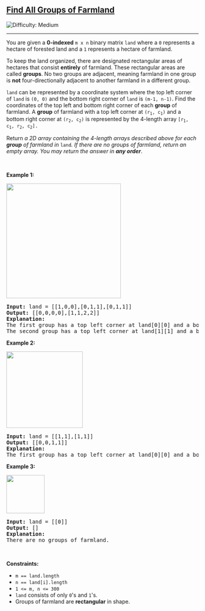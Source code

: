 <h2><a href="https://leetcode.com/problems/find-all-groups-of-farmland">Find All Groups of Farmland</a></h2> <img src='https://img.shields.io/badge/Difficulty-Medium-orange' alt='Difficulty: Medium' /><hr><p>You are given a <strong>0-indexed</strong> <code>m x n</code> binary matrix <code>land</code> where a <code>0</code> represents a hectare of forested land and a <code>1</code> represents a hectare of farmland.</p>

<p>To keep the land organized, there are designated rectangular areas of hectares that consist <strong>entirely</strong> of farmland. These rectangular areas are called <strong>groups</strong>. No two groups are adjacent, meaning farmland in one group is <strong>not</strong> four-directionally adjacent to another farmland in a different group.</p>

<p><code>land</code> can be represented by a coordinate system where the top left corner of <code>land</code> is <code>(0, 0)</code> and the bottom right corner of <code>land</code> is <code>(m-1, n-1)</code>. Find the coordinates of the top left and bottom right corner of each <strong>group</strong> of farmland. A <strong>group</strong> of farmland with a top left corner at <code>(r<sub>1</sub>, c<sub>1</sub>)</code> and a bottom right corner at <code>(r<sub>2</sub>, c<sub>2</sub>)</code> is represented by the 4-length array <code>[r<sub>1</sub>, c<sub>1</sub>, r<sub>2</sub>, c<sub>2</sub>].</code></p>

<p>Return <em>a 2D array containing the 4-length arrays described above for each <strong>group</strong> of farmland in </em><code>land</code><em>. If there are no groups of farmland, return an empty array. You may return the answer in <strong>any order</strong></em>.</p>

<p>&nbsp;</p>
<p><strong class="example">Example 1:</strong></p>
<img alt="" src="https://assets.leetcode.com/uploads/2021/07/27/screenshot-2021-07-27-at-12-23-15-copy-of-diagram-drawio-diagrams-net.png" style="width: 300px; height: 300px;" />
<pre>
<strong>Input:</strong> land = [[1,0,0],[0,1,1],[0,1,1]]
<strong>Output:</strong> [[0,0,0,0],[1,1,2,2]]
<strong>Explanation:</strong>
The first group has a top left corner at land[0][0] and a bottom right corner at land[0][0].
The second group has a top left corner at land[1][1] and a bottom right corner at land[2][2].
</pre>

<p><strong class="example">Example 2:</strong></p>
<img alt="" src="https://assets.leetcode.com/uploads/2021/07/27/screenshot-2021-07-27-at-12-30-26-copy-of-diagram-drawio-diagrams-net.png" style="width: 200px; height: 200px;" />
<pre>
<strong>Input:</strong> land = [[1,1],[1,1]]
<strong>Output:</strong> [[0,0,1,1]]
<strong>Explanation:</strong>
The first group has a top left corner at land[0][0] and a bottom right corner at land[1][1].
</pre>

<p><strong class="example">Example 3:</strong></p>
<img alt="" src="https://assets.leetcode.com/uploads/2021/07/27/screenshot-2021-07-27-at-12-32-24-copy-of-diagram-drawio-diagrams-net.png" style="width: 100px; height: 100px;" />
<pre>
<strong>Input:</strong> land = [[0]]
<strong>Output:</strong> []
<strong>Explanation:</strong>
There are no groups of farmland.
</pre>

<p>&nbsp;</p>
<p><strong>Constraints:</strong></p>

<ul>
	<li><code>m == land.length</code></li>
	<li><code>n == land[i].length</code></li>
	<li><code>1 &lt;= m, n &lt;= 300</code></li>
	<li><code>land</code> consists of only <code>0</code>&#39;s and <code>1</code>&#39;s.</li>
	<li>Groups of farmland are <strong>rectangular</strong> in shape.</li>
</ul>
